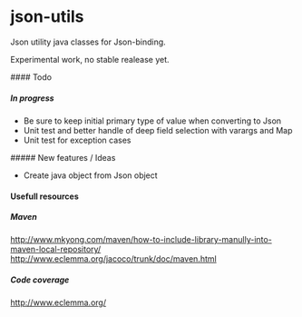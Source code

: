 # json-utils
Json utility java classes for Json-binding.

Experimental work, no stable realease yet.

#### Todo

##### In progress

- Be sure to keep initial primary type of value when converting to Json
- Unit test and better handle of deep field selection with varargs and Map
- Unit test for exception cases

##### New features / Ideas

- Create java object from Json object

#### Usefull resources 

##### Maven

http://www.mkyong.com/maven/how-to-include-library-manully-into-maven-local-repository/
http://www.eclemma.org/jacoco/trunk/doc/maven.html

##### Code coverage

http://www.eclemma.org/
